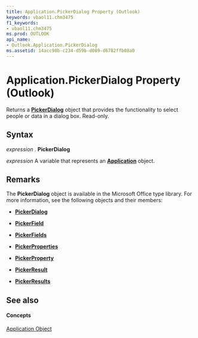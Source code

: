 ```yaml
---
title: Application.PickerDialog Property (Outlook)
keywords: vbaol11.chm3475
f1_keywords:
- vbaol11.chm3475
ms.prod: OUTLOOK
api_name:
- Outlook.Application.PickerDialog
ms.assetid: 14acc98b-c234-d59b-d089-d6782ffb08a0
---
```



# Application.PickerDialog Property (Outlook)

Returns a  **[PickerDialog](http://msdn.microsoft.com/library/pickerdialog-object-office%28Office.15%29.aspx)** object that provides the functionality to select people or data in a dialog box. Read-only.


## Syntax

 _expression_ . **PickerDialog**

 _expression_ A variable that represents an **[Application](application-object-outlook.md)** object.


## Remarks

The  **PickerDialog** object is available in the Microsoft Office type library. For more information, see the following objects and their members:


-  **[PickerDialog](http://msdn.microsoft.com/library/pickerdialog-object-office%28Office.15%29.aspx)**
    
-  **[PickerField](http://msdn.microsoft.com/library/pickerfield-object-office%28Office.15%29.aspx)**
    
-  **[PickerFields](http://msdn.microsoft.com/library/pickerfields-object-office%28Office.15%29.aspx)**
    
-  **[PickerProperties](http://msdn.microsoft.com/library/pickerproperties-object-office%28Office.15%29.aspx)**
    
-  **[PickerProperty](http://msdn.microsoft.com/library/pickerproperty-object-office%28Office.15%29.aspx)**
    
-  **[PickerResult](http://msdn.microsoft.com/library/pickerresult-object-office%28Office.15%29.aspx)**
    
-  **[PickerResults](http://msdn.microsoft.com/library/pickerresults-object-office%28Office.15%29.aspx)**
    



## See also


#### Concepts


[Application Object](application-object-outlook.md)


